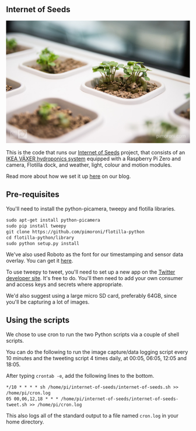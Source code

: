 ## Internet of Seeds

![Plants side](plants_side.jpg)

This is the code that runs our [Internet of Seeds](http://blog.pimoroni.com/the-internet-of-seeds/)
project, that consists of an [IKEA VÄXER hydroponics system](http://www.ikea.com/gb/en/catalog/products/S29158684/)
equipped with a Raspberry Pi Zero and camera, Flotilla dock, and weather, light,
colour and motion modules.

Read more about how we set it up [here](http://blog.pimoroni.com/the-internet-of-seeds/)
on our blog.

## Pre-requisites

You'll need to install the python-picamera, tweepy and flotilla libraries.

```
sudo apt-get install python-picamera
sudo pip install tweepy
git clone https://github.com/pimoroni/flotilla-python
cd flotilla-python/library
sudo python setup.py install
```

We've also used Roboto as the font for our timestamping and sensor data overlay.
You can get it [here](https://www.fontsquirrel.com/fonts/roboto).

To use tweepy to tweet, you'll need to set up a new app on the
[Twitter developer site](https://dev.twitter.com/). It's free to do. You'll
then need to add your own consumer and access keys and secrets where
appropriate.

We'd also suggest using a large micro SD card, preferably 64GB, since you'll
be capturing a lot of images.

## Using the scripts

We chose to use cron to run the two Python scripts via a couple of shell
scripts.

You can do the following to run the image capture/data logging script every 10
minutes and the tweeting script 4 times daily, at 00:05, 06:05, 12:05 and 18:05.

After typing `crontab -e`, add the following lines to the bottom.

```
*/10 * * * * sh /home/pi/internet-of-seeds/internet-of-seeds.sh >> /home/pi/cron.log
05 00,06,12,18 * * * /home/pi/internet-of-seeds/internet-of-seeds-tweet.sh >> /home/pi/cron.log
```

This also logs all of the standard output to a file named `cron.log` in your
home directory.

